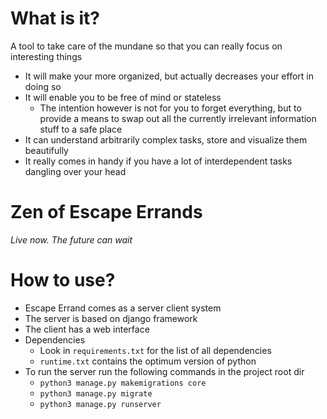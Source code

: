 # What is it?
A tool to take care of the mundane so that you can really focus on interesting things
* It will make your more organized, but actually decreases your effort in doing so
* It will enable you to be free of mind or stateless
    * The intention however is not for you to forget everything, but to provide a means to swap out all the currently irrelevant information stuff to a safe place
* It can understand arbitrarily complex tasks, store and visualize them beautifully
* It really comes in handy if you have a lot of interdependent tasks dangling over your head

# Zen of Escape Errands
_Live now. The future can wait_

# How to use?
* Escape Errand comes as a server client system
* The server is based on django framework
* The client has a web interface
* Dependencies
    * Look in `requirements.txt` for the list of all dependencies
    * `runtime.txt` contains the optimum version of python
* To run the server run the following commands in the project root dir
    * `python3 manage.py makemigrations core`
    * `python3 manage.py migrate`
    * `python3 manage.py runserver`
